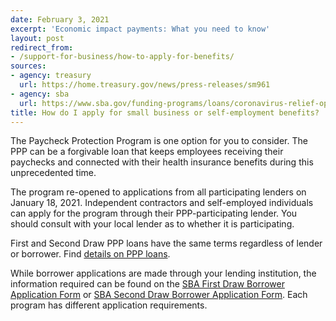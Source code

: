 ```yaml
---
date: February 3, 2021
excerpt: 'Economic impact payments: What you need to know'
layout: post
redirect_from:
- /support-for-business/how-to-apply-for-benefits/
sources:
- agency: treasury
  url: https://home.treasury.gov/news/press-releases/sm961
- agency: sba
  url: https://www.sba.gov/funding-programs/loans/coronavirus-relief-options/paycheck-protection-program/ppp-loan-forgiveness
title: How do I apply for small business or self-employment benefits?
---
```


The Paycheck Protection Program is one option for you to consider. The PPP can be a forgivable loan that keeps employees receiving their paychecks and connected with their health insurance benefits during this unprecedented time.
 
The program re-opened to applications from all participating lenders on January 18, 2021. Independent contractors and self-employed individuals can apply for the program through their PPP-participating lender. You should consult with your local lender as to whether it is participating.
 
First and Second Draw PPP loans have the same terms regardless of lender or borrower. Find [details on PPP loans](https://www.sba.gov/funding-programs/loans/coronavirus-relief-options/paycheck-protection-program/ppp-loan-forgiveness).
 
While borrower applications are made through your lending institution, the information required can be found on the [SBA First Draw Borrower Application Form](https://www.sba.gov/document/sba-form-2483-ppp-first-draw-borrower-application-form) or [SBA Second Draw Borrower Application Form](https://www.sba.gov/document/sba-form-2483-sd-ppp-second-draw-borrower-application-form). Each program has different application requirements.
